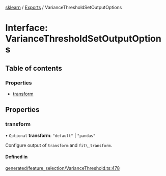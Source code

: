 [sklearn](../readme.md) / [Exports](../modules.md) / VarianceThresholdSetOutputOptions

# Interface: VarianceThresholdSetOutputOptions

## Table of contents

### Properties

- [transform](VarianceThresholdSetOutputOptions.md#transform)

## Properties

### transform

• `Optional` **transform**: ``"default"`` \| ``"pandas"``

Configure output of `transform` and `fit\_transform`.

#### Defined in

[generated/feature_selection/VarianceThreshold.ts:478](https://github.com/transitive-bullshit/scikit-learn-ts/blob/367336a/packages/sklearn/src/generated/feature_selection/VarianceThreshold.ts#L478)
